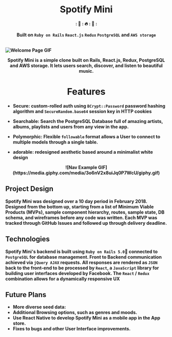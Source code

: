 <h1 align="center"><strong>Spotify Mini<strong></h1>
<div align="center">
   : 🎵 :  🔥 :  🎵 :
</div>
<br/>
<div align="center">
  Built on
  <code>Ruby on Rails</code>
  <code>React.js</code>
  <code>Redux</code>
  <code>PostgreSQL</code>
  and
  <code>AWS storage</code>
</div>

<br/>

![Welcome Page GIF](https://media.giphy.com/media/l3diTgXwccE4BKIAU/giphy.gif)


<center>Spotify Mini is a simple clone built on Rails, React.js, Redux, PostgreSQL and AWS storage. It lets users search, discover, and listen
to beautiful music.</center>
<h1 align="center"><strong>Features<strong></h1>

- __Secure:__ custom-rolled auth using `BCrypt::Password` password hashing algorithm
and `SecureRandom.base64` session key in HTTP cookies

- __Searchable:__ Search the PostgreSQL Database full of amazing artists, albums, playlists and users from any view in the app.

- __Polymorphic:__ Flexible `followable` format allows a User to connect to multiple models through a single table.

- __adorable:__ redesigned aesthetic based around a minimalist white design

<p align="center">
  ![Nav Example GIF](https://media.giphy.com/media/3o6nV2x8uiJq0P7WcU/giphy.gif)
</p>


## Project Design
Spotify Mini was designed over a 10 day period in February 2018. Designed
from the bottom up, starting from a list of Minimum Viable Products (MVPs), sample
component hierarchy, routes, sample state, DB schema, and wireframes before any
code was written.
Each MVP was tracked through GitHub Issues and followed up through delivery deadline.

## Technologies
Spotify Mini's backend is built using `Ruby on Rails 5.0`💎 connected to `PostgreSQL` for
database management. Front to Backend communication achieved via `jQuery AJAX` requests.
All responses are rendered as `JSON` back to the front-end to be processed by `React`, a `JavaScript` library for building
user interfaces developed by Facebook. The `React` / `Redux` combination allows for a dynamically responsive UX

## Future Plans
  + More diverse seed data:
  + Additional Browsing options, such as genres and moods.
  + Use React Native to develop Spotify Mini as a mobile app in the App store.
  + Fixes to bugs and other User Interface improvements.
